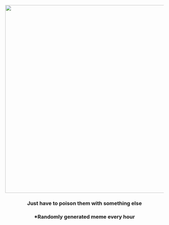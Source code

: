 <p align="center">
        <img src="https://i.redd.it/xex9u6hytrb91.jpg" width="600" height="600">
        </p>
        <h3 align="center">Just have to poison them with something else</h3>
        <h3 align="center">*Randomly generated meme every hour</h3>
    